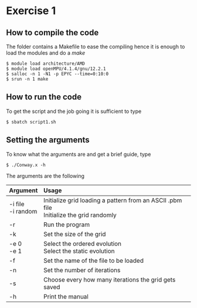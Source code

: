 # Exercise 1 


## How to compile the code
The folder contains a Makefile to ease the compiling hence it is enough to load the modules and do a *make*

    $ module load architecture/AMD
    $ module load openMPU/4.1.4/gnu/12.2.1
    $ salloc -n 1 -N1 -p EPYC --time=0:10:0
    $ srun -n 1 make

## How to run the code
To get the script and the job going it is sufficient to type

    $ sbatch script1.sh

## Setting the arguments
To know what the arguments are and get a brief guide, type
   
    $ ./Conway.x -h
The arguments are the following

| Argument  | Usage  | 
| :------------ |:---------------| 
| -i file <br> -i random | Initialize grid loading a pattern from an ASCII .pbm file <br> Initialize the grid randomly |
| -r      | Run the program  |
| -k <number> | Set the size of the grid |
| -e 0 <br> -e 1 | Select the ordered evolution <br> Select the static evolution |
| -f <filename>| Set the name of the file to be loaded |
| -n <number>|Set the number of iterations|
| -s <number>|Choose every how many iterations the grid gets saved|
| -h|Print the manual|

